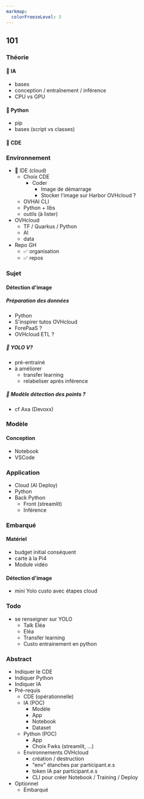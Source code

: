 ```yaml
---
markmap:
  colorFreezeLevel: 3
---
```


<!-- To view the graphical version use Makmap plugin: https://marketplace.visualstudio.com/items?itemName=gera2ld.markmap-vscode or the web site/ CLI : https://markmap.js.org -->

## 101

### Théorie
#### 🧸 IA
 - bases
 - conception / entraînement / inférence
 - CPU vs GPU
 
#### 🐼 Python
 - pip
 - bases (script vs classes)

#### 🐼 CDE

### Environnement
 - 🐼 IDE (cloud)
   - Choix CDE
     - Coder
       - Image de démarrage
       - Stocker l'image sur Harbor OVHcloud ?
   - OVHAI CLI
   - Python + libs
   - outils (à lister)
 - OVHcloud
   - TF / Quarkus / Python
   - AI
   - data
 - Repo GH
   - ✅ organisation
   - ✅ repos

### Sujet
#### Détection d'image
##### Préparation des données
 - Python
 - S'inspirer tutos OVHcloud
 - ForePaaS ?
 - OVHcloud ETL ?

##### 🧸 YOLO V?
 - pré-entrainé 
 - à améliorer 
   - transfer learning
   - relabeliser après inférence 

##### 🧸 Modèle détection des points ?
  - cf Axa (Devoxx)

### Modèle
 
#### Conception
 - Notebook
 - VSCode

### Application
 - Cloud (AI Deploy)
 - Python
 - Back Python
   - Front (streamlit)
   - Inférence

### Embarqué

#### Matériel
 - budget initial conséquent
 - carte à la Pi4
 - Module vidéo

#### Détection d'image
 - mini Yolo custo avec étapes cloud

### Todo
 - se renseigner sur YOLO 
   - Talk Eléa
   - Eléa
   - Transfer learning
   - Custo entrainement en python

### Abstract
  - Indiquer le CDE
  - Indiquer Python
  - Indiquer IA
  - Pré-requis
    - CDE (opérationnelle)
    - IA (POC)
      - Modèle
      - App 
      - Notebook
      - Dataset
    - Python (POC)
      - App
      - Choix Fwks (streamlit, ...)
    - Environnements OVHcloud
      - création / destruction
      - "env" étanches par participant.e.s
      - token IA par participant.e.s
      - CLI pour créer Notebook / Training / Deploy
  - Optionnel
    - Embarqué